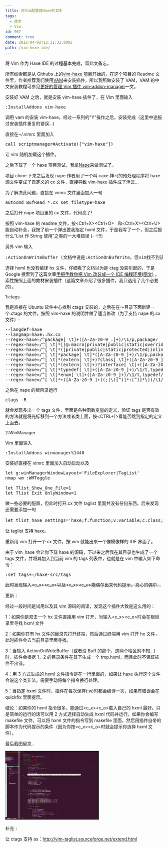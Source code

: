 ```yaml
---
title: 将Vim配置成Haxe的IDE
tags:
  - 技术
  - Vim
id: 967
comment: true
date: 2012-04-02T12:11:32.000Z
path: /vim-hexe-ide/
---
```


将 Vim 作为 Haxe IDE 的过程基本完成，留此文备忘。

所有线索都是从 Githubs 上的[vim-haxe 项目](https://github.com/MarcWeber/vim-haxe)开始的，在这个项目的 Readme 文件里，作者推荐我们使用[VAM](https://github.com/MarcWeber/vim-addon-manager)来安装插件，所以我照做安装了 VAM，VAM 的中文安装教程可参见[更好的管理 Vim 插件 vim-addon-manager](http://blog.syndim.org/2011/07/06/vim-addon-manager/)一文。

安装好 VAM 之后，就是安装 vim-haxe 插件了，在 Vim 里面输入

<pre>:InstallAddons vim-haxe</pre>

调用 vam 的安装 vim-haxe，经过一系列的"Y”操作之后，安装完成（这里中途报过安装插件重复的错误...)

直接在~/.vimrc 里面加入

<pre>call scriptmanager#Activate(["vim-haxe"])</pre>

让 vim 随机加载这个插件。

之后下载了一个 haxe 项目测试，我拿[Nape](https://github.com/deltaluca/nape)来做测试了。

项目 clone 下来之后发现 nape 作者用了一个叫 caxe 神马的预处理程序将 haxe 源文件变成了自定义的 cx 文件，直接导致 vim-haxe 插件成了浮云...

<!--more-->

为了解决此问题，直接在 vimrc 文件里面加入一句

<pre>autocmd BufRead *.cx set filetype=haxe</pre>

之后打开 nape 项目里的 cx 文件，代码亮了!

按照 vim-haxe 的 readme 文件，按\<Ctrl+X>\<Ctrl+O>   和\<Ctrl+X>\<Ctrl+U>能自动补全，我按了前一个弹出要我指定 hxml 文件，于是我写了一个，但之后报什么"List 作 String 使用”之类的一大堆错误 (- -!!!)

另外 vim 输入

<pre>:ActionOnWriteBuffer (文档中说是:ActionOnBufWrite，但vim找不到该命令）</pre>

选择 hxml 也没有编译 hx 文件，仔细看了文档以为是 ctag 没装引起的，于是 Google 搜索到了这篇文章[手把手教你把 Vim 改装成一个 IDE 编程环境(图文)](http://blog.csdn.net/wooin/article/details/1858917) ，索性按照上面的教材安装插件（这篇文章介绍了很多插件，我只选用了几个必要的）。

1:ctags

我是直接在 Ubuntu 软件中心找到 ctags 安装的，之后在在～目录下面新建一个.ctags 的文件，按照 vim-haxe 的说明并做了适当修改（为了支持 nape 的.cx 文件）:

<pre>--langdef=haxe
--langmap=haxe:.hx.cx
--regex-haxe=/^package[ \t]+([A-Za-z0-9_.]+)/\1/p,package/
--regex-haxe=/^[ \t]*[(@:macro|private|public|static|override|inline|dynamic)( \t)]*function[ \t]+([A-Za-z0-9_]+)/\1/f,function/
--regex-haxe=/^[ \t]*([private|public|static|protected|inline][ \t]*)+var[ \t]+([A-Za-z0-9_]+)/\2/v,variable/
--regex-haxe=/^[ \t]*package[ \t]*([A-Za-z0-9_]+)/\1/p,package/
--regex-haxe=/^[ \t]*(extern[ \t]+)?class[ \t]+([A-Za-z0-9_]+)[ \t]*[^\{]*/\2/c,class/
--regex-haxe=/^[ \t]*(extern[ \t]+)?interface[ \t]+([A-Za-z0-9_]+)/\2/i,interface/
--regex-haxe=/^[ \t]*typedef[ \t]+([A-Za-z0-9_]+)/\1/t,typedef/
--regex-haxe=/^[ \t]*enum[ \t]+([A-Za-z0-9_]+)/\1/t,typedef/
--regex-haxe=/^[ \t]*+([A-Za-z0-9_]+)(;|\([^)]*:[^)]*\))/\1/t,enum_field/</pre>

之后在 nape 的根目录运行

<pre>ctags -R</pre>

就会发现多出一个 tags 文件，里面是各种函数变量的定义，验证 tags 是否有效的方法就是将光标移到一个方法或者类上面，按\<CTRL+]>看能否跳到指定的定义上面去。

2:WinManager

Vim 里面输入

<pre>:InstallAddons winmanager%1440</pre>

安装好直接在 vimrc 里面加入自动启动以及

<pre>let g:winManagerWindowLayout='FileExplorer|TagList'
nmap wm :WMToggle<cr>

let Tlist_Show_One_File=1
let Tlist_Exit_OnlyWindow=1</pre>

做一些必要的配置，但此时打开.cx 文件 taglist 里面并没有任何东西，后来发现还需要添加一句

<pre>let tlist_haxe_settings='haxe;f:function;v:variable;c:class;i:interface;p:package'（注意第一个t小写！）</pre>

让 taglist 支持 haxe。

重新用 vim 打开一个 cx 文件，按 wm 就能出来一个像模像样的 IDE 界面了。

由于 vim_haxe 会让你下载 haxe 的源码，下过来之后我在其目录也生成了一个 tags 文件，并将其加入到当前 vim 的 tags 列表中，也就是在 vim 中输入如下命令：

<pre>:set tags+=/haxe-src/tags</pre>

<del>此时发现输入\<c_x>\<c_o>以及\<c_x>\<c_u>能偶尔出来代码提示，真心的偶尔...</del>

更新：

经过一段时间是试用以及其 vim 源码的阅读，发现这个插件大致是这么用的：

1：如果你是双击一个 hx 文件直接用 vim 打开，当输入\<c_x>\<c_o>时会在根目录里寻找 hxml 文件

2：如果你在有 hx 文件的目录先打开终端，然后通过终端用 vim 打开 hx 文件，此时插件会去当前目录里面寻找。

3：当输入 ActionOnWriteBuffer（或者没 Buff 的那个，这两个啥区别不知...)时，插件会根据 1，2 的目录条件在其下生成一个 tmp.hxml，而且此时不保证插件不出错。

4：用 3 方式生成的 hxml 文件指令是在一行里面的，如果让 haxe 执行这个文件会说这个类非法，需要手动将每个指令换行处理。

5：当指定 hxml 文件时，插件在每次保存(:w)时都会编译一次，如果有错误会在 quickfix 里面提示。

结论：如果你的 hxml 指令很多，能通过\<c_x>\<c_o>载入自己的 hxml 最好。只是简单的运行的话可以用 2 方式选择自动生成 hxml 代码并运行。如果你会编写 makefile 文件，可以将 hxml 文件的指令写到 makefile 里面，然后用插件自带的脚本作为代码提示的条件（因为你按\<c_x>\<c_o>时就会提示你选择 hxml 文件）。

最后截图留念..

![](<./DummyNapeMain.cx + (~-Develop-source-haxe-nape-cx-src) - VIM_024.png> 'DummyNapeMain.cx + (~-Develop-source-haxe-nape-cx-src) - VIM_024')

补充：

让 ctags 支持 as：<http://vim-taglist.sourceforge.net/extend.html>
